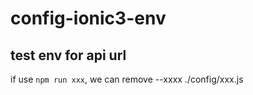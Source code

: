 # config-ionic3-env
test env for api url
-
if use `npm run xxx`, we can remove --xxxx ./config/xxx.js
